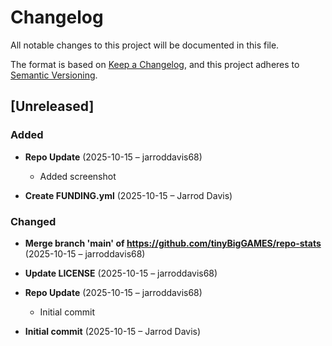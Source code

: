 # Changelog

All notable changes to this project will be documented in this file.

The format is based on [Keep a Changelog](https://keepachangelog.com/en/1.0.0/),
and this project adheres to [Semantic Versioning](https://semver.org/spec/v2.0.0.html).

## [Unreleased]

### Added
- **Repo Update** (2025-10-15 – jarroddavis68)
  - Added screenshot

- **Create FUNDING.yml** (2025-10-15 – Jarrod Davis)


### Changed
- **Merge branch 'main' of https://github.com/tinyBigGAMES/repo-stats** (2025-10-15 – jarroddavis68)

- **Update LICENSE** (2025-10-15 – jarroddavis68)

- **Repo Update** (2025-10-15 – jarroddavis68)
  - Initial commit

- **Initial commit** (2025-10-15 – Jarrod Davis)

